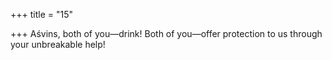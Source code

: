 +++
title = "15"

+++
Aśvins, both of you—drink! Both of you—offer protection to us through your unbreakable help!  